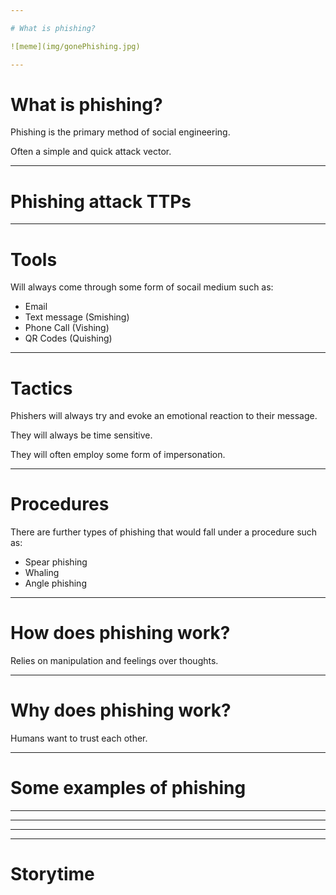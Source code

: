 ```yaml
---

# What is phishing?

![meme](img/gonePhishing.jpg)

---
```


# What is phishing?

Phishing is the primary method of social engineering.

Often a simple and quick attack vector.

---

# Phishing attack TTPs

---

# Tools

Will always come through some form of socail medium such as: 

- Email
- Text message (Smishing)
- Phone Call (Vishing)
- QR Codes (Quishing)

---

# Tactics

Phishers will always try and evoke an emotional reaction to their message. 

They will always be time sensitive.

They will often employ some form of impersonation.

---

# Procedures

There are further types of phishing that would fall under a procedure such as:

- Spear phishing
- Whaling
- Angle phishing

---

# How does phishing work?

Relies on manipulation and feelings over thoughts.

---

# Why does phishing work? 

Humans want to trust each other.

---

<!-- Might have to cut this bit -->

# Some examples of phishing

<!-- Really shit one -->

---

<!-- Pretty good one -->

---

<!-- Ransomware Cache attack -->

---

<!-- Extortion -->

---

# Storytime
